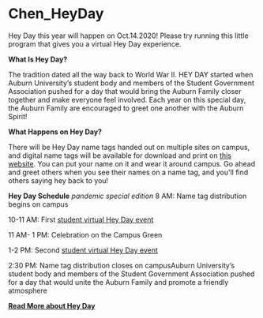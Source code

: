 # Chen_HeyDay

Hey Day this year will happen on Oct.14.2020! Please try running this little program that gives you a virtual Hey Day experience.

**What Is Hey Day?**

The tradition dated all the way back to World War II. HEY DAY started when Auburn University’s student body and members of the Student Government Association pushed for a day that would bring the Auburn Family closer together and make everyone feel involved. Each year on this special day, the Auburn Family are encouraged to greet one another with the Auburn Spirit!

**What Happens on Hey Day?**

There will be Hey Day name tags handed out on multiple sites on campus, and digital name tags will be available for download and print on [this website](http://sga.auburn.edu/hey-day/). You can put your name on it and wear it around campus. Go ahead and greet others when you see their names on a name tag, and you'll find others saying hey back to you!

**Hey Day Schedule** *pandemic special edition*
8 AM: Name tag distribution begins on campus

10-11 AM:  First [student virtual Hey Day event](aub.ie/virtualheyday)

11 AM- 1 PM: Celebration on the Campus Green

1-2 PM: Second [student virtual Hey Day event](aub.ie/virtualheyday)

2:30 PM: Name tag distribution closes on campusAuburn University’s student body and members of the Student Government Association pushed for a day that would unite the Auburn Family and promote a friendly atmosphere

[**Read More about Hey Day**](http://sga.auburn.edu/hey-day/)
